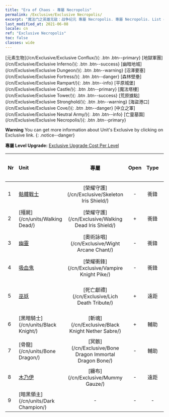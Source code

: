 ```yaml
---
title: "Era of Chaos - 專屬 Necropolis"
permalink: /Exclusive/Exclusive Necropolis/
excerpt: "魔法门之英雄无敌：战争纪元 專屬 Necropolis. 專屬 Necropolis. List of 專屬 Necropolis in Era of Chaos"
last_modified_at: 2021-06-08
locale: cn
ref: "Exclusive Necropolis"
toc: false
classes: wide
---
```

 [元素生物](/cn/Exclusive/Exclusive Conflux/){: .btn .btn--primary} [地獄軍團](/cn/Exclusive/Exclusive Inferno/){: .btn .btn--success} [幽暗地城](/cn/Exclusive/Exclusive Dungeon/){: .btn .btn--warning} [沼澤要塞](/cn/Exclusive/Exclusive Fortress/){: .btn .btn--danger} [森林壁壘](/cn/Exclusive/Exclusive Rampart/){: .btn .btn--info} [平原城堡](/cn/Exclusive/Exclusive Castle/){: .btn .btn--primary} [魔法塔樓](/cn/Exclusive/Exclusive Tower/){: .btn .btn--success} [荒原據點](/cn/Exclusive/Exclusive Stronghold/){: .btn .btn--warning} [海盜港口](/cn/Exclusive/Exclusive Cove/){: .btn .btn--danger} [中立之軍](/cn/Exclusive/Exclusive Neutral Army/){: .btn .btn--info} [亡靈墓園](/cn/Exclusive/Exclusive Necropolis/){: .btn .btn--primary} 

**Warning** You can get more information about Unit's Exclusive by clicking on Exclusive link. 
{: .notice--danger}

 **專屬 Level Upgrade:** [Exclusive Upgrade Cost Per Level](/Exclusive/ExclusiveUpgradeCostPerLevel/)

  | Nr |         Unit        | 專屬 | Open  |    Type   |  Item to Rank UP      |  塗裝   |
  |:---|:--------------------|:-------------:|:-----:|:---------:|:---------------------:|:-------:|
  | 1  | [骷髏戰士](/cn/units/Skeleton/) | [榮耀守護](/cn/Exclusive/Skeleton Iris Shield/) | - | 衝鋒 | [榮耀守護碎片](/cn/Items/con_913/) | - |
  | 2  | [殭屍](/cn/units/Walking Dead/) | [榮耀守護](/cn/Exclusive/Walking Dead Iris Shield/) | + | 衝鋒 | [榮耀守護碎片](/cn/Items/con_913/) | - |
  | 3  | [幽靈](/cn/units/Wight/) | [奧術詠唱](/cn/Exclusive/Wight Arcane Chant/) | - | 衝鋒 | [奧術詠唱碎片](/cn/Items/con_915/) | - |
  | 4  | [吸血鬼](/cn/units/Vampire/) | [榮耀衝鋒](/cn/Exclusive/Vampire Knight Pike/) | - | 衝鋒 | [榮耀衝鋒碎片](/cn/Items/con_916/) | - |
  | 5  | [巫妖](/cn/units/Lich/) | [死亡獻禮](/cn/Exclusive/Lich Death Tribute/) | + | 遠距 | [死亡獻禮碎片](/cn/Items/con_978/) | [死亡獻禮特效塗裝](/cn/Items/con_646/) |
  | 6  | [黑暗騎士](/cn/units/Black Knight/) | [斬魂](/cn/Exclusive/Black Knight Nether Sabre/) | + | 輔助 | [斬魂碎片](/cn/Items/con_979/) | [斬魂特效塗裝](/cn/Items/con_647/) |
  | 7  | [骨龍](/cn/units/Bone Dragon/) | [冥骸](/cn/Exclusive/Bone Dragon Immortal Dragon Bone/) | - | 輔助 | [冥骸碎片](/cn/Items/con_980/) | [冥骸特效塗裝](/cn/Items/con_648/) |
  | 8  | [木乃伊](/cn/units/Mummy/) | [纏布](/cn/Exclusive/Mummy Gauze/) | - | 遠距 | [纏布碎片](/cn/Items/con_981/) | [纏布特效塗裝](/cn/Items/con_649/) |
  | 9  | [暗黑領主](/cn/units/Dark Champion/) | - | - | - | none | none |
